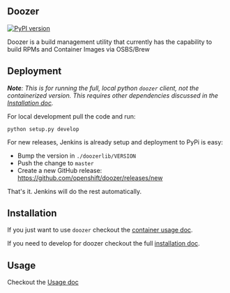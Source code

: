 ## Doozer

[![PyPI version](https://badge.fury.io/py/rh-doozer.svg)](https://badge.fury.io/py/rh-doozer)

Doozer is a build management utility that currently has the capability to build RPMs and Container Images via OSBS/Brew

## Deployment

_**Note**: This is for running the full, local python `doozer` client, not the containerized version. This requires other dependencies discussed in the [Installation doc](Installation.md)._

For local development pull the code and run:

`python setup.py develop`

For new releases, Jenkins is already setup and deployment to PyPi is easy:

- Bump the version in `./doozerlib/VERSION`
- Push the change to `master`
- Create a new GitHub release: https://github.com/openshift/doozer/releases/new

That's it. Jenkins will do the rest automatically.


## Installation

If you just want to use `doozer` checkout the [container usage doc](Container.md).

If you need to develop for doozer checkout the full [installation doc](Installation.md).

## Usage

Checkout the [Usage doc](Usage.md)